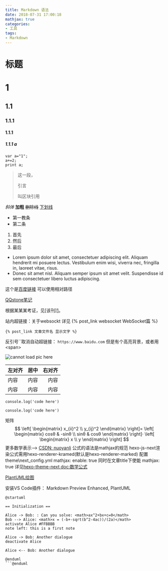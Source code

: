 ```yaml
---
title: Markdown 语法
date: 2018-07-31 17:00:18
mathjax: true
categories: 
- 工具
tags: 
- Markdown
---
```

标题
=====
# 1
## 1.1
### 1.1.1
#### 1.1.1
##### 1.1.1 a
```
var a="1";
a+=2;
print a;
```
>这一段，
><p>引言</p>
>叫区块引用

*斜体*
**加粗**
~~删除线~~
<u>下划线</u>
+ 第一教条
+ 第二条

1. 首先
6. 然后
3. 最后


*   Lorem ipsum dolor sit amet, consectetuer adipiscing elit.
Aliquam hendrerit mi posuere lectus. Vestibulum enim wisi,
viverra nec, fringilla in, laoreet vitae, risus.
*   Donec sit amet nisl. Aliquam semper ipsum sit amet velit.
Suspendisse id sem consectetuer libero luctus adipiscing.

这个是[百度链接](http://baidu.com/ "点击进入百度首页") 可以使用相对路径

[QQstone笔记](https://qqstone.github.io/qqsnote/ "进入笔记首页")

根据某某某考证，见[该刊][1](http://baidu.com/ )。

站内超链接：关于websockt 详见 {% post_link websocket WebSocket篇 %}
```
{% post_link 文章文件名 显示文字 %}
```
反引号\`\`取消自动超链接： `https://www.baidu.com` 但是有个高亮背景，或者用\<span>

![cannot load pic here](http://pic108.huitu.com/res/20180719/1301968_20180719100805887080_1.jpg "Light")

左对齐|居中|右对齐
:-----|:--:|-----:
内容|内容|内容
内容|内容|内容

`console.log('code here')`

```
console.log('code here')
```
矩阵
$$
\left[
 \begin{matrix}
   x_{ii}^2 \\
   y_{ij}^2
  \end{matrix}
  \right]=
 \left[
 \begin{matrix}
   cosθ & -sinθ \\
   sinθ & cosθ 
  \end{matrix}
  \right]·
  \left[
 \begin{matrix}
   x \\
   y 
  \end{matrix}
  \right]
$$
更多数学表示--> [CSDN: nuoyanli](https://blog.csdn.net/nuoyanli/article/details/96179976)
公式的语法是mathjax的规范 hexo-js-next渲染公式需用hexo-renderer-kramed(默认是hexo-renderer-marked)
配置theme\next\_config.yml   mathjax: enable: true
同时在文章title下使能 mathjax: true
详见[hexo-theme-next doc:数学公式](https://github.com/theme-next/hexo-theme-next/blob/master/docs/zh-CN/MATH.md)

[PlantUML绘图](https://zhuanlan.zhihu.com/p/147331550)

安装VS Code插件： Markdown Preview Enhanced, PlantUML

```plantuml
@startuml

== Initialization ==

Alice -> Bob: : Can you solve: <math>ax^2+bx+c=0</math>
Bob --> Alice: <math>x = (-b+-sqrt(b^2-4ac))/(2a)</math>
activate Alice #FFBBBB
note left: this is a first note

Alice -> Bob: Another dialogue
deactivate Alice

Alice <-- Bob: Another dialogue

@enduml
```@enduml